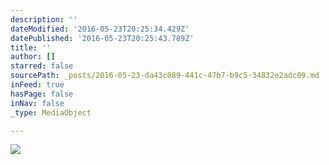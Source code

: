 ```yaml
---
description: ''
dateModified: '2016-05-23T20:25:34.429Z'
datePublished: '2016-05-23T20:25:43.789Z'
title: ''
author: []
starred: false
sourcePath: _posts/2016-05-23-da43c089-441c-47b7-b9c5-34832e2adc09.md
inFeed: true
hasPage: false
inNav: false
_type: MediaObject

---
```

<article style=""><img src="https://the-grid-user-content.s3-us-west-2.amazonaws.com/305bbdc5-846f-4c22-91fa-5aeaeeed69f6.jpg" /></article>